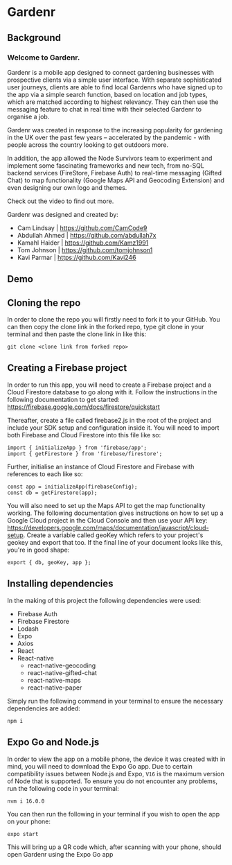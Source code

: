 # Gardenr

## Background

### Welcome to Gardenr.

Gardenr is a mobile app designed to connect gardening businesses with prospective clients via a simple user interface. With separate sophisticated user journeys, clients are able to find local Gardenrs who have signed up to the app via a simple search function, based on location and job types, which are matched according to highest relevancy. They can then use the messaging feature to chat in real time with their selected Gardenr to organise a job.

Gardenr was created in response to the increasing popularity for gardening in the UK over the past few years – accelerated by the pandemic - with people across the country looking to get outdoors more.

In addition, the app allowed the Node Survivors team to experiment and implement some fascinating frameworks and new tech, from no-SQL backend services (FireStore, Firebase Auth) to real-time messaging (Gifted Chat) to map functionality (Google Maps API and Geocoding Extension) and even designing our own logo and themes.

Check out the video to find out more.

Gardenr was designed and created by:

- Cam Lindsay | https://github.com/CamCode9
- Abdullah Ahmed | https://github.com/abdullah7x
- Kamahl Haider | https://github.com/Kamz1991
- Tom Johnson | https://github.com/tomjohnson1
- Kavi Parmar | https://github.com/Kavi246

## Demo

## Cloning the repo

In order to clone the repo you will firstly need to fork it to your GitHub. You can then copy the clone link in the forked repo, type git clone in your terminal and then paste the clone link in like this:

```
git clone <clone link from forked repo>
```

## Creating a Firebase project

In order to run this app, you will need to create a Firebase project and a Cloud Firestore database to go along with it. Follow the instructions in the following documentation to get started: https://firebase.google.com/docs/firestore/quickstart

Thereafter, create a file called firebase2.js in the root of the project and include your SDK setup and configuration inside it. You will need to import both Firebase and Cloud Firestore into this file like so:

```
import { initializeApp } from 'firebase/app';
import { getFirestore } from 'firebase/firestore';
```

Further, initialise an instance of Cloud Firestore and Firebase with references to each like so:

```
const app = initializeApp(firebaseConfig);
const db = getFirestore(app);
```

You will also need to set up the Maps API to get the map functionality working. The following documentation gives instructions on how to set up a Google Cloud project in the Cloud Console and then use your API key: https://developers.google.com/maps/documentation/javascript/cloud-setup. Create a variable called geoKey which refers to your project's geokey and export that too. If the final line of your document looks like this, you're in good shape:

```
export { db, geoKey, app };
```

## Installing dependencies

In the making of this project the following dependencies were used:

- Firebase Auth
- Firebase Firestore
- Lodash
- Expo
- Axios
- React
- React-native
  - react-native-geocoding
  - react-native-gifted-chat
  - react-native-maps
  - react-native-paper

Simply run the following command in your terminal to ensure the necessary dependencies are added:

```
npm i
```

## Expo Go and Node.js

In order to view the app on a mobile phone, the device it was created with in mind, you will need to download the Expo Go app. Due to certain compatibility issues between Node.js and Expo, `V16` is the maximum version of Node that is supported. To ensure you do not encounter any problems, run the following code in your terminal:

```
nvm i 16.0.0
```

You can then run the following in your terminal if you wish to open the app on your phone:

```
expo start
```

This will bring up a QR code which, after scanning with your phone, should open Gardenr using the Expo Go app
